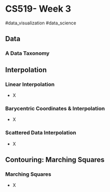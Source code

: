 # CS519- Week 3

#data_visualization #data_science 

## Data

### A Data Taxonomy

## Interpolation

### Linear Interpolation

- X

### Barycentric Coordinates & Interpolation

- X

### Scattered Data Interpolation

- X

## Contouring: Marching Squares

### Marching Squares

- X